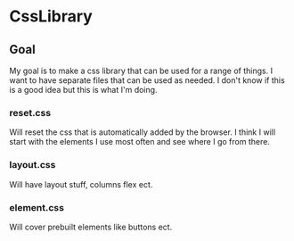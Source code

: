# CssLibrary

## Goal

My goal is to make a css library that can be used for a range of things. I want to have separate files that can be used as needed. I don't know if this is a good idea but this is what I'm doing.

### reset.css 
Will reset the css that is automatically added by the browser. I think I will start with the elements I use most often and see where I go from there.

### layout.css
Will have layout stuff, columns flex ect.

### element.css 
Will cover prebuilt elements like buttons ect.
